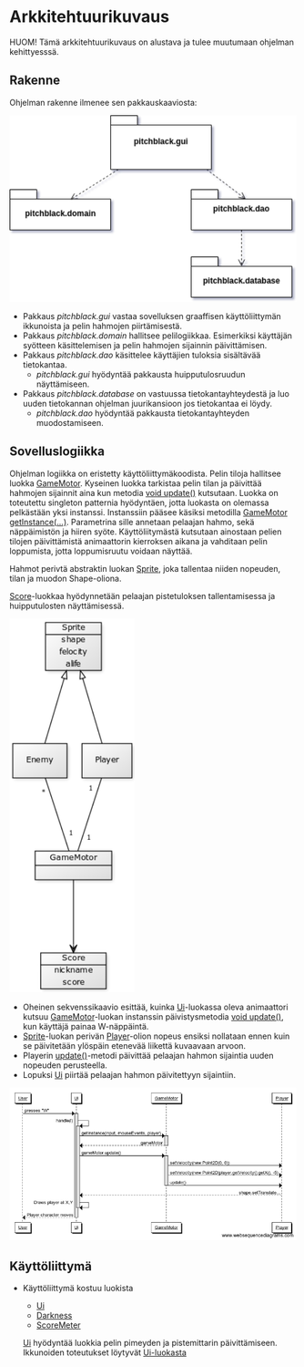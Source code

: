 # Arkkitehtuurikuvaus
HUOM! Tämä arkkitehtuurikuvaus on alustava ja tulee muutumaan ohjelman kehittyesssä.

## Rakenne

Ohjelman rakenne ilmenee sen pakkauskaaviosta:

<img src="https://github.com/JoonaHa/OTM-harjoitustyo/blob/master/dokumentaatio/Pakkauskaavio.png" width="600">

- Pakkaus _pitchblack.gui_ vastaa sovelluksen graaffisen käyttöliittymän ikkunoista ja pelin hahmojen piirtämisestä.
- Pakkaus _pitchblack.domain_ hallitsee pelilogiikkaa. Esimerkiksi käyttäjän syötteen käsittelemisen ja pelin hahmojen    sijainnin päivittämisen.
- Pakkaus _pitchblack.dao_ käsittelee käyttäjien tuloksia sisältävää tietokantaa.
  - _pitchblack.gui_ hyödyntää pakkausta huipputulosruudun näyttämiseen.
- Pakkaus _pitchblack.database_ on vastuussa tietokantayhteydestä ja luo uuden tietokannan ohjelman juurikansioon jos tietokantaa ei löydy.
  - _pitchblack.dao_ hyödyntää pakkausta tietokantayhteyden muodostamiseen.

## Sovelluslogiikka

Ohjelman logiikka on eristetty käyttöliittymäkoodista. Pelin tiloja hallitsee luokka [GameMotor](https://github.com/JoonaHa/OTM-harjoitustyo/blob/master/PitchBlack/src/main/java/pitchblack/domain/GameMotor.java). Kyseinen luokka tarkistaa pelin tilan ja päivittää hahmojen sijainnit aina kun metodia [void update()](https://github.com/JoonaHa/OTM-harjoitustyo/blob/36ec3c7a1182219d29c78d6ccf6d271b406ba258/PitchBlack/src/main/java/pitchblack/domain/GameMotor.java#L51) kutsutaan. Luokka on toteutettu singleton patternia hyödyntäen, jotta luokasta on olemassa pelkästään yksi instanssi. Instanssiin pääsee käsiksi metodilla [GameMotor getInstance(...)](https://github.com/JoonaHa/OTM-harjoitustyo/blob/36ec3c7a1182219d29c78d6ccf6d271b406ba258/PitchBlack/src/main/java/pitchblack/domain/GameMotor.java#L40). Parametrina sille annetaan pelaajan hahmo, sekä näppäimistön ja hiiren syöte.
Käyttöliitymästä kutsutaan ainostaan pelien tilojen päivittämistä animaattorin kierroksen aikana ja vahditaan pelin loppumista, jotta loppumisruutu voidaan näyttää.

Hahmot perivtä abstraktin luokan [Sprite](https://github.com/JoonaHa/OTM-harjoitustyo/blob/master/PitchBlack/src/main/java/pitchblack/domain/Sprite.java), joka tallentaa niiden nopeuden, tilan ja muodon Shape-oliona.

[Score](https://github.com/JoonaHa/OTM-harjoitustyo/blob/master/PitchBlack/src/main/java/pitchblack/domain/Score.java)-luokkaa hyödynnetään pelaajan pistetuloksen tallentamisessa ja huipputulosten näyttämisessä.

<img src="https://github.com/JoonaHa/OTM-harjoitustyo/blob/master/dokumentaatio/Luokkakaavio(alustava).png" width="220">

* Oheinen sekvenssikaavio esittää, kuinka [Ui](https://github.com/JoonaHa/OTM-harjoitustyo/tree/master/PitchBlack/src/main/java/pitchblack/gui)-luokassa oleva animaattori kutsuu [GameMotor](https://github.com/JoonaHa/OTM-harjoitustyo/blob/master/PitchBlack/src/main/java/pitchblack/domain/GameMotor.java)-luokan instanssin päivistysmetodia [void update()](https://github.com/JoonaHa/OTM-harjoitustyo/blob/36ec3c7a1182219d29c78d6ccf6d271b406ba258/PitchBlack/src/main/java/pitchblack/domain/GameMotor.java#L51), kun käyttäjä painaa W-näppäintä.
* [Sprite](https://github.com/JoonaHa/OTM-harjoitustyo/blob/master/PitchBlack/src/main/java/pitchblack/domain/Sprite.java)-luokan perivän [Player](https://github.com/JoonaHa/OTM-harjoitustyo/blob/master/PitchBlack/src/main/java/pitchblack/domain/Player.java)-olion nopeus ensiksi nollataan ennen kuin se päivitetään ylöspäin etenevää liikettä kuvaavaan arvoon.
* Playerin [update()](https://github.com/JoonaHa/OTM-harjoitustyo/blob/36ec3c7a1182219d29c78d6ccf6d271b406ba258/PitchBlack/src/main/java/pitchblack/domain/Player.java#L67)-metodi päivittää pelaajan hahmon sijaintia uuden nopeuden perusteella.
* Lopuksi [Ui](https://github.com/JoonaHa/OTM-harjoitustyo/tree/master/PitchBlack/src/main/java/pitchblack/gui) piirtää pelaajan hahmon päivitettyyn sijaintiin.

<img src="https://github.com/JoonaHa/OTM-harjoitustyo/blob/master/dokumentaatio/Sekvenssikaavio.png" width="800">

## Käyttöliittymä
- Käyttöliittymä kostuu luokista
  - [Ui](https://github.com/JoonaHa/OTM-harjoitustyo/blob/master/PitchBlack/src/main/java/pitchblack/gui/Ui.java)
  - [Darkness](https://github.com/JoonaHa/OTM-harjoitustyo/blob/master/PitchBlack/src/main/java/pitchblack/gui/Darkness.java)
  - [ScoreMeter](https://github.com/JoonaHa/OTM-harjoitustyo/blob/master/PitchBlack/src/main/java/pitchblack/gui/ScoreMeter.java)
  
  [Ui](https://github.com/JoonaHa/OTM-harjoitustyo/blob/master/PitchBlack/src/main/java/pitchblack/gui/Ui.java) hyödyntää luokkia pelin pimeyden ja pistemittarin päivittämiseen. Ikkunoiden toteutukset löytyvät [Ui-luokasta](https://github.com/JoonaHa/OTM-harjoitustyo/blob/master/PitchBlack/src/main/java/pitchblack/gui/Ui.java)
